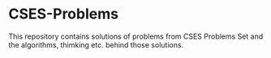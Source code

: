 # CSES-Problems
This repository contains solutions of problems from CSES Problems Set and the algorithms, thimking etc. behind those solutions.
